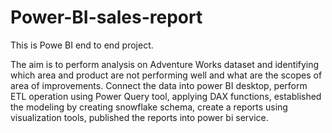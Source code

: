 # Power-BI-sales-report

This is Powe BI end to end project.   

The aim is to perform analysis on Adventure Works dataset and identifying which area and product are not
performing well and what are the scopes of area of improvements.
Connect the data into power BI desktop, perform ETL operation using Power Query tool, applying DAX functions,
established the modeling by creating snowflake schema, create a reports using visualization tools, published the
reports into power bi service.
